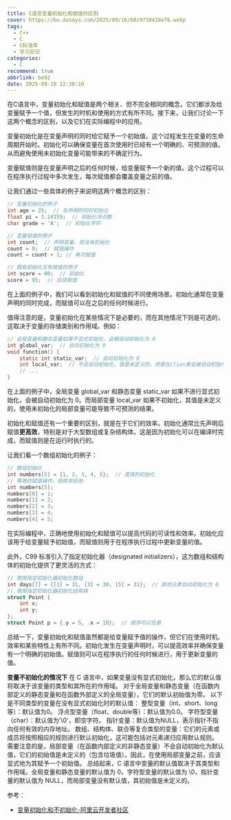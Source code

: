 ```yaml
---
title: C语言变量初始化和赋值的区别
cover: https://bu.dusays.com/2025/09/16/68c9730418e7b.webp
tags:
  - C++
  - C
  - C标准库
  - 学习日记
categories:
  - C
recommend: true
abbrlink: be92
date: 2025-09-10 22:30:10
---
```


在C语言中，变量初始化和赋值是两个相关、但不完全相同的概念，它们都涉及给变量赋予一个值，但发生的时机和使用的方式有所不同。接下来，让我们讨论一下这两个概念的区别，以及它们在实际编程中的应用。
 

变量初始化是在变量声明的同时给它赋予一个初始值，这个过程发生在变量的生命周期开始时。初始化可以确保变量在首次使用时已经有一个明确的、可预测的值，从而避免使用未初始化变量可能带来的不确定行为。
 

变量赋值则是在变量声明之后的任何时候，给变量赋予一个新的值。这个过程可以在程序执行过程中多次发生，每次赋值都会覆盖变量之前的值。
 

让我们通过一些具体的例子来说明这两个概念的区别：

```c
// 变量初始化的例子
int age = 25;  // 在声明的同时初始化
float pi = 3.14159;  // 初始化浮点数
char grade = 'A';  // 初始化字符

// 变量赋值的例子
int count;  // 声明变量，但没有初始化
count = 0;  // 赋值操作
count = count + 1; // 再次赋值

// 既有初始化又有赋值的例子
int score = 80;  // 初始化
score = 95;  // 后续赋值
```

在上面的例子中，我们可以看到初始化和赋值的不同使用场景。初始化通常在变量声明的同时完成，而赋值可以在之后的任何时候进行。
 

值得注意的是，变量初始化在某些情况下是必要的，而在其他情况下则是可选的，这取决于变量的存储类别和作用域。例如：

```c
// 全局变量和静态变量如果不显式初始化，会被自动初始化为 0
int global_var;  // 自动初始化为 0
void function() {    
    static int static_var;  // 自动初始化为 0    
    int local_var;  // 不会自动初始化，值是未定义的，但是在clion里会被自动初始化为1
    // ...
}
```

在上面的例子中，全局变量 global_var 和静态变量 static_var 如果不进行显式初始化，会被自动初始化为 0。而局部变量 local_var 如果不初始化，其值是未定义的，使用未初始化的局部变量可能导致不可预测的结果。
 

初始化和赋值还有一个重要的区别，就是在于它们的效率。初始化通常比先声明后赋值**更高效**，特别是对于大型数组或复杂结构体。这是因为初始化可以在编译时完成，而赋值则是在运行时执行的。

让我们看一个数组初始化的例子：

```c
// 数组初始化
int numbers[5] = {1, 2, 3, 4, 5};  // 高效的初始化
// 等效的赋值操作，但效率较低
int numbers[5];
numbers[0] = 1;
numbers[1] = 2;
numbers[2] = 3;
numbers[3] = 4;
numbers[4] = 5;
```

在实际编程中，正确地使用初始化和赋值可以提高代码的可读性和效率。初始化应该用于给变量赋予初始值，而赋值则用于在程序执行过程中更新变量的值。
 

此外，C99 标准引入了指定初始化器（designated initializers），这为数组和结构体的初始化提供了更灵活的方式：

```c
// 使用指定初始化器初始化数组
int days[7] = {[1] = 31, [3] = 30, [5] = 31};  // 其他元素自动初始化为 0
// 使用指定初始化器初始化结构体
struct Point {    
    int x;    
    int y;
};
struct Point p = {.y = 5, .x = 10};  // 顺序可以任意
```

总结一下，变量初始化和赋值虽然都是给变量赋予值的操作，但它们在使用时机、效率和某些特性上有所不同。初始化发生在变量声明时，可以提高效率并确保变量有一个明确的初始值。赋值则可以在程序执行的任何时候进行，用于更新变量的值。

**变量不初始化的情况下**
在 C 语言中，如果变量没有显式初始化，那么它的默认值将取决于该变量的类型和其所在的作用域。
对于全局变量和静态变量（在函数内部定义的静态变量和在函数外部定义的全局变量），它们的默认初始值为零。
以下是不同类型的变量在没有显式初始化时的默认值：
整型变量（int、short、long等）：默认值为0。
浮点型变量（float、double等）：默认值为0.0。
字符型变量（char）：默认值为'\0'，即空字符。
指针变量：默认值为NULL，表示指针不指向任何有效的内存地址。
数组、结构体、联合等复合类型的变量：它们的元素或成员将按照相应的规则进行默认初始化，这可能包括对元素递归应用默认规则。
需要注意的是，局部变量（在函数内部定义的非静态变量）不会自动初始化为默认值，它们的初始值是未定义的（包含垃圾值）。因此，在使用局部变量之前，应该显式地为其赋予一个初始值。
总结起来，C 语言中变量的默认值取决于其类型和作用域。全局变量和静态变量的默认值为 0，字符型变量的默认值为 \0，指针变量的默认值为 NULL，而局部变量没有默认值，其初始值是未定义的。



参考：

- [变量初始化和不初始化-阿里云开发者社区](https://developer.aliyun.com/article/1341828)